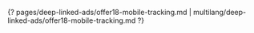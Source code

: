 {? pages/deep-linked-ads/offer18-mobile-tracking.md | multilang/deep-linked-ads/offer18-mobile-tracking.md ?}
